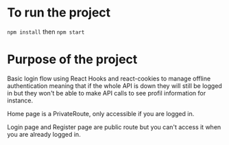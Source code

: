 # To run the project

`npm install` then `npm start`

# Purpose of the project

Basic login flow using React Hooks and react-cookies to manage offline authentication meaning that if the whole API is down they will still be logged in
but they won't be able to make API calls to see profil information for instance.

Home page is a PrivateRoute, only accessible if you are logged in.

Login page and Register page are public route but you can't access it when you are already logged in.
